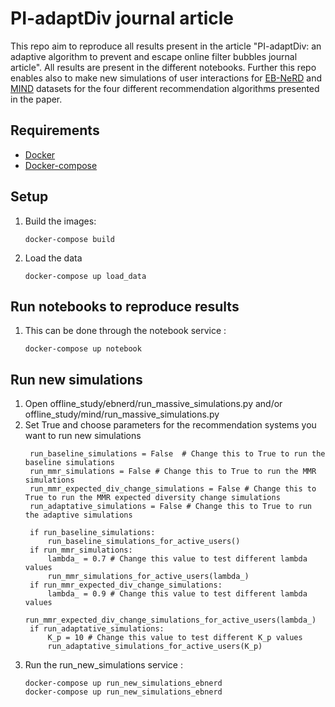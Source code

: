 # PI-adaptDiv journal article
This repo aim to reproduce all results present in the article "PI-adaptDiv: an adaptive algorithm to prevent and escape online filter bubbles journal article". All results are present in the different notebooks. Further this repo enables also to make new simulations of user interactions for [EB-NeRD](https://dl.acm.org/doi/10.1145/3687151.3687152) and [MIND](https://msnews.github.io/) datasets for the four different recommendation algorithms presented in the paper. 

## Requirements
  - [Docker](https://www.docker.com/)
  - [Docker-compose](https://docs.docker.com/compose/)
    
## Setup
  1. Build the images:
     ```
     docker-compose build
     ```
  2. Load the data
     ```
     docker-compose up load_data
     ```
## Run notebooks to reproduce results
  1. This can be done through the notebook service :
     ```
     docker-compose up notebook
     ```
## Run new simulations 
  1. Open offline_study/ebnerd/run_massive_simulations.py and/or offline_study/mind/run_massive_simulations.py
  2. Set True and choose parameters for the recommendation systems you want to run new simulations
     ```
      run_baseline_simulations = False  # Change this to True to run the baseline simulations
      run_mmr_simulations = False # Change this to True to run the MMR simulations
      run_mmr_expected_div_change_simulations = False # Change this to True to run the MMR expected diversity change simulations
      run_adaptative_simulations = False # Change this to True to run the adaptive simulations
      
      if run_baseline_simulations:
          run_baseline_simulations_for_active_users()
      if run_mmr_simulations:
          lambda_ = 0.7 # Change this value to test different lambda values
          run_mmr_simulations_for_active_users(lambda_)
      if run_mmr_expected_div_change_simulations:
          lambda_ = 0.9 # Change this value to test different lambda values
          run_mmr_expected_div_change_simulations_for_active_users(lambda_)
      if run_adaptative_simulations:
          K_p = 10 # Change this value to test different K_p values
          run_adaptative_simulations_for_active_users(K_p)
     ```
  3. Run the run_new_simulations service :
     ```
     docker-compose up run_new_simulations_ebnerd
     docker-compose up run_new_simulations_ebnerd
     ```

